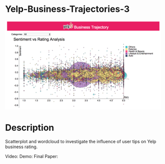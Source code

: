 # Yelp-Business-Trajectories-3

![alt tag](https://github.com/NYU-CS6313-Fall16/Yelp-Business-Trajectories-3/blob/master/pic.png)

# Description

Scatterplot and wordcloud to investigate the influence of user tips on Yelp business rating.  

Video:
Demo: 
Final Paper: 

